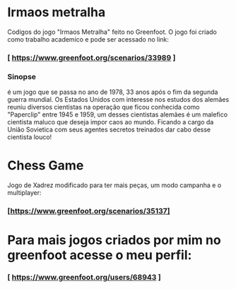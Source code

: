 # Irmaos metralha
Codigos do jogo "Irmaos Metralha" feito no Greenfoot. O jogo foi criado como trabalho academico e pode ser acessado no link:
### [ https://www.greenfoot.org/scenarios/33989 ]
### Sinopse
é um jogo que se passa no ano de 1978, 33 anos após o fim da segunda guerra mundial. Os Estados Unidos com interesse nos estudos dos alemães reuniu diversos cientistas na operação que ficou conhecida como "Paperclip" entre 1945 e 1959, um desses cientistas alemães é um malefico cientista maluco que deseja impor caos ao mundo. Ficando a cargo da União Sovietica com seus agentes secretos treinados dar cabo desse cientista louco!


# Chess Game
Jogo de Xadrez modificado para ter mais peças, um modo campanha e o multiplayer:
### [https://www.greenfoot.org/scenarios/35137]


# Para mais jogos criados por mim no greenfoot acesse o meu perfil:
### [ https://www.greenfoot.org/users/68943 ]
